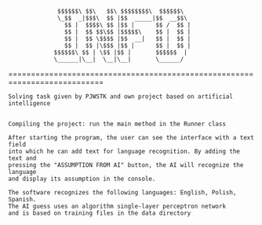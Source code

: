 
				  $$$$$$\ $$\   $$\ $$$$$$$$\  $$$$$$\
				  \_$$  _|$$$\  $$ |$$  _____|$$  __$$\
			  	    $$ |  $$$$\ $$ |$$ |      $$ /  $$ |
			  	    $$ |  $$ $$\$$ |$$$$$\    $$ |  $$ |
			  	    $$ |  $$ \$$$$ |$$  __|   $$ |  $$ |
			  	    $$ |  $$ |\$$$ |$$ |      $$ |  $$ |
				 $$$$$$\ $$ | \$$ |$$ |       $$$$$$  |
				 \______|\__|  \__|\__|       \______/

===========================================================================

    Solving task given by PJWSTK and own project based on artificial intelligence


    Compiling the project: run the main method in the Runner class

    After starting the program, the user can see the interface with a text field
    into which he can add text for language recognition. By adding the text and
    pressing the "ASSUMPTION FROM AI" button, the AI will recognize the language
    and display its assumption in the console.

    The software recognizes the following languages: English, Polish, Spanish.
    The AI guess uses an algorithm single-layer perceptron network
    and is based on training files in the data directory
